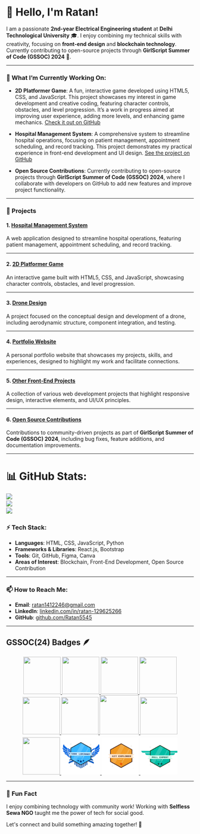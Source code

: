 

# 👋 Hello, I'm Ratan! 

I am a passionate **2nd-year Electrical Engineering student** at **Delhi Technological University** 🎓. I enjoy combining my technical skills with creativity, focusing on **front-end design** and **blockchain technology**. Currently contributing to open-source projects through **GirlScript Summer of Code (GSSOC) 2024** 🚀.

---

### 🌱 What I’m Currently Working On:

- **2D Platformer Game**: A fun, interactive game developed using HTML5, CSS, and JavaScript. This project showcases my interest in game development and creative coding, featuring character controls, obstacles, and level progression. It’s a work in progress aimed at improving user experience, adding more levels, and enhancing game mechanics. [Check it out on GitHub](https://github.com/Ratan5545/2d-platformer-game)

- **Hospital Management System**: A comprehensive system to streamline hospital operations, focusing on patient management, appointment scheduling, and record tracking. This project demonstrates my practical experience in front-end development and UI design. [See the project on GitHub](https://github.com/Ratan5545/hospital-management-system)

- **Open Source Contributions**: Currently contributing to open-source projects through **GirlScript Summer of Code (GSSOC) 2024**, where I collaborate with developers on GitHub to add new features and improve project functionality.

---
### 🌱 Projects

#### 1. [Hospital Management System](https://github.com/Ratan5545/hospital-management-system)  
A web application designed to streamline hospital operations, featuring patient management, appointment scheduling, and record tracking.

---

#### 2. [2D Platformer Game](https://github.com/Ratan5545/2d-platformer-game)  
An interactive game built with HTML5, CSS, and JavaScript, showcasing character controls, obstacles, and level progression.

---

#### 3. [Drone Design](https://github.com/Ratan5545/Drone-Design)  
A project focused on the conceptual design and development of a drone, including aerodynamic structure, component integration, and testing.

---

#### 4. [Portfolio Website](https://github.com/Ratan5545/Portfolio-Website)  
A personal portfolio website that showcases my projects, skills, and experiences, designed to highlight my work and facilitate connections.

---

#### 5. [Other Front-End Projects](https://github.com/Ratan5545?tab=repositories)  
A collection of various web development projects that highlight responsive design, interactive elements, and UI/UX principles.

---

#### 6. [Open Source Contributions](https://github.com/Ratan5545?tab=repositories)  
Contributions to community-driven projects as part of **GirlScript Summer of Code (GSSOC) 2024**, including bug fixes, feature additions, and documentation improvements.

---


# 📊 GitHub Stats:
![](https://github-readme-stats.vercel.app/api?username=Ratan5545&theme=dark&hide_border=false&include_all_commits=false&count_private=false)<br/>
![](https://github-readme-streak-stats.herokuapp.com/?user=Ratan5545&theme=dark&hide_border=false)<br/>
![](https://github-readme-stats.vercel.app/api/top-langs/?username=Ratan5545&theme=dark&hide_border=false&include_all_commits=false&count_private=false&layout=compact)


### ⚡ Tech Stack:
- **Languages**: HTML, CSS, JavaScript, Python
- **Frameworks & Libraries**: React.js, Bootstrap
- **Tools**: Git, GitHub, Figma, Canva
- **Areas of Interest**: Blockchain, Front-End Development, Open Source Contribution

---

### 📫 How to Reach Me:
- **Email**: [ratan1412246@gmail.com](mailto:ratan1412246@gmail.com)
- **LinkedIn**: [linkedin.com/in/ratan-129625266](https://linkedin.com/in/ratan-129625266)
- **GitHub**: [github.com/Ratan5545](https://github.com/Ratan5545)

---

## GSSOC(24) Badges 🪶
<div style='display:flex; align-items:center; gap: 10px;' align='center'><a href="https://gssoc.girlscript.tech/leaderboard">
<img src="https://raw.githubusercontent.com/GSSoC24/Postman-Challenge/main/docs/assets/Postman%20White.png" width="100px" height="100px" />
  <img src="https://raw.githubusercontent.com/GSSoC24/Postman-Challenge/main/docs/assets/1.png" width="100px" height="100px" />
  <img src="https://raw.githubusercontent.com/GSSoC24/Postman-Challenge/main/docs/assets/2.png" width="100px" height="100px" />
  <img src="https://raw.githubusercontent.com/GSSoC24/Postman-Challenge/main/docs/assets/3.png" width="100px" height="100px" />
  <img src="https://raw.githubusercontent.com/GSSoC24/Postman-Challenge/main/docs/assets/4.png" width="100px" height="100px" />
  <img src="https://raw.githubusercontent.com/GSSoC24/Postman-Challenge/main/docs/assets/5.png" width="100px" height="100px" />
  <img src="https://raw.githubusercontent.com/GSSoC24/Postman-Challenge/main/docs/assets/6.png" width="105px" height="105px" />
  <img src="https://raw.githubusercontent.com/GSSoC24/Postman-Challenge/main/docs/assets/7.png" width="100px" height="100px" />
  <img src="https://raw.githubusercontent.com/GSSoC24/Postman-Challenge/main/docs/assets/8.png" width="100px" height="100px" />
  <img src="https://raw.githubusercontent.com/GSSoC24/Contributor/refs/heads/main/assets/Code%20Luminary.png" width="105px" height="105px" />
  <img src="https://raw.githubusercontent.com/GSSoC24/Contributor/refs/heads/main/assets/Git%20Explorer.png" width="100px" height="100px" />
  <img src="https://raw.githubusercontent.com/GSSoC24/Contributor/refs/heads/main/assets/Pull%20Expert.png" width="100px" height="100px" /></a>
</div>

---

### 🌟 Fun Fact
I enjoy combining technology with community work! Working with **Selfless Sewa NGO** taught me the power of tech for social good.

Let's connect and build something amazing together! 🚀



